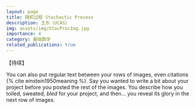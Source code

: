 ```yaml
---
layout: page
title: 随机过程 Stochastic Process
description: 王东（UCAS）
img: assets/img/StocProcImg.jpg
importance: 4
category: 基础数学
related_publications: true
---
```


【待续】

You can also put regular text between your rows of images, even citations {% cite einstein1950meaning %}.
Say you wanted to write a bit about your project before you posted the rest of the images.
You describe how you toiled, sweated, _bled_ for your project, and then... you reveal its glory in the next row of images.
